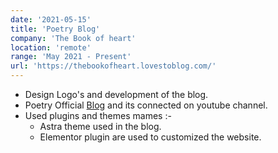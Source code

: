 ```yaml
---
date: '2021-05-15'
title: 'Poetry Blog'
company: 'The Book of heart'
location: 'remote'
range: 'May 2021 - Present'
url: 'https://thebookofheart.lovestoblog.com/'
---
```

- Design Logo's and development of the blog.
- Poetry Official [Blog](https://thebookofheart.lovestoblog.com/) and its connected on youtube channel.
- Used plugins and themes mames :-
  - Astra theme used in the blog.
  - Elementor plugin are used to customized the website.
 
